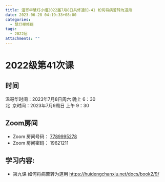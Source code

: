 ```yaml
---
title: 温哥华慧灯小组2022届7月8日共修通知-41 如何将病苦转为道用
date: 2023-06-28 04:19:33+08:00
categories:
  - 慧灯禅修班
tags:
  - 2022届
attachments: ""
---
```

# 2022级第41次课

## 时间

温哥华时间：2023年7月8日周六 晚上 6：30\
北  京时间：2023年7月9周日 上午 9：30

## Zoom房间

* Zoom 房间号码： [7789995278](https://us02web.zoom.us/j/7789995278?pwd=VjZmbWJFY2k2K0E5RVB2cTNIQmhqUT09)
* Zoom 房间密码： 19621211

## 学习内容:

* 第九课 如何将病苦转为道用﻿  ﻿<https://huidengchanxiu.net/docs/book2/9/>